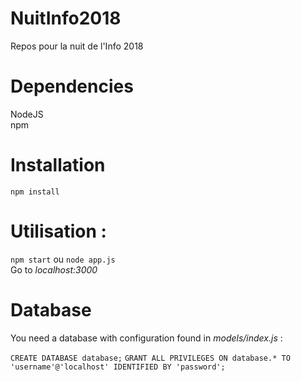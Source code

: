 # NuitInfo2018
Repos pour la nuit de l'Info 2018

# Dependencies
NodeJS  
npm

# Installation
`npm install`

# Utilisation :
`npm start` ou `node app.js`  
Go to *localhost:3000*

# Database

You need a database with configuration found in *models/index.js* :  

`CREATE DATABASE database;`
`GRANT ALL PRIVILEGES ON database.* TO 'username'@'localhost' IDENTIFIED BY 'password';`
